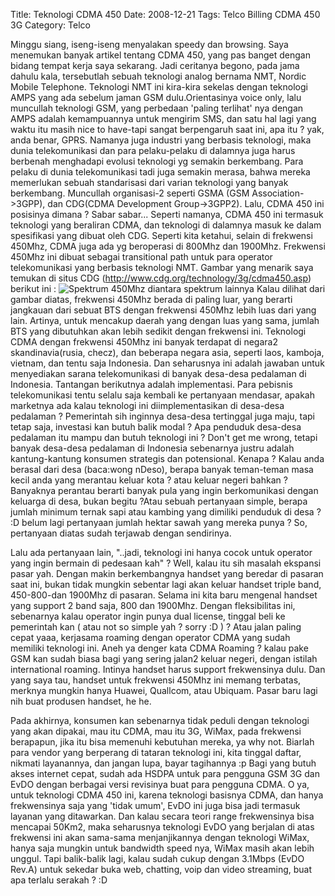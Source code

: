 Title: Teknologi CDMA 450
Date: 2008-12-21
Tags: Telco Billing CDMA 450 3G
Category: Telco

Minggu siang, iseng-iseng menyalakan speedy dan browsing. Saya menemukan banyak artikel tentang CDMA 450, yang pas banget dengan bidang tempat kerja saya sekarang.
Jadi ceritanya begono, pada jama dahulu kala, tersebutlah sebuah teknologi analog bernama NMT, Nordic Mobile Telephone. Teknologi NMT ini kira-kira sekelas dengan teknologi AMPS yang ada sebelum jaman GSM dulu.Orientasinya voice only, lalu muncullah teknologi GSM, yang perbedaan 'paling terlihat' nya dengan AMPS adalah kemampuannya untuk mengirim SMS, dan satu hal lagi yang waktu itu masih nice to have-tapi sangat berpengaruh saat ini, apa itu ? yak, anda benar, GPRS. Namanya juga industri yang berbasis teknologi, maka dunia telekomunikasi dan para pelaku-pelaku di dalamnya juga harus berbenah menghadapi evolusi teknologi yg semakin berkembang. Para pelaku di dunia telekomunikasi tadi juga semakin merasa, bahwa mereka memerlukan sebuah standarisasi dari varian teknologi yang banyak berkembang. Muncullah organisasi-2 seperti GSMA (GSM Association->3GPP), dan CDG(CDMA Development Group->3GPP2). Lalu, CDMA 450 ini posisinya dimana ? Sabar sabar...
Seperti namanya, CDMA 450 ini termasuk teknologi yang beraliran CDMA, dan teknologi di dalamnya masuk ke dalam spesifikasi yang dibuat oleh CDG. Seperti kita ketahui, selain di frekwensi 450Mhz, CDMA juga ada yg beroperasi di 800Mhz dan 1900Mhz. Frekwensi 450Mhz ini dibuat sebagai transitional path untuk para operator telekomunikasi yang berbasis teknologi NMT.
Gambar yang menarik saya temukan di situs CDG (http://www.cdg.org/technology/3g/cdma450.asp) berikut ini :
![Spektrum 450Mhz diantara spektrum lainnya][1]
Kalau dilihat dari gambar diatas, frekwensi 450Mhz berada di paling luar, yang berarti jangkauan dari sebuat BTS dengan frekwensi 450Mhz lebih luas dari yang lain. Artinya, untuk mencakup daerah yang dengan luas yang sama, jumlah BTS yang dibutuhkan akan lebih sedikit dengan frekwensi ini. Teknologi CDMA dengan frekwensi 450Mhz ini banyak terdapat di negara2 skandinavia(rusia, checz), dan beberapa negara asia, seperti laos, kamboja, vietnam, dan tentu saja Indonesia. Dan seharusnya ini adalah jawaban untuk menyediakan sarana telekomunikasi di banyak desa-desa pedalaman di Indonesia.
Tantangan berikutnya adalah implementasi. Para pebisnis telekomunikasi tentu selalu saja kembali ke pertanyaan mendasar, apakah marketnya ada kalau teknologi ini diimplementasikan di desa-desa pedalaman ? Pemerintah sih inginnya desa-desa tertinggal juga maju, tapi tetap saja, investasi kan butuh balik modal ? Apa penduduk desa-desa pedalaman itu mampu dan butuh teknologi ini ? Don't get me wrong, tetapi banyak desa-desa pedalaman di Indonesia sebenarnya justru adalah kantung-kantung konsumen strategis dan potensional. Kenapa ? Kalau anda berasal dari desa (baca:wong nDeso), berapa banyak teman-teman masa kecil anda yang merantau keluar kota ? atau keluar negeri bahkan ? Banyaknya perantau berarti banyak pula yang ingin berkomunikasi dengan keluarga di desa, bukan begitu ?Atau sebuah pertanyaan simple, berapa jumlah minimum ternak sapi atau kambing yang dimiliki penduduk di desa ? :D belum lagi pertanyaan jumlah hektar sawah yang mereka punya ? So, pertanyaan diatas sudah terjawab dengan sendirinya.

Lalu ada pertanyaan lain, "..jadi, teknologi ini hanya cocok untuk operator yang ingin bermain di pedesaan kah" ? Well, kalau itu sih masalah ekspansi pasar yah. Dengan makin berkembangnya handset yang beredar di pasaran saat ini, bukan tidak mungkin sebentar lagi akan keluar handset triple band, 450-800-dan 1900Mhz di pasaran. Selama ini kita baru mengenal handset yang support 2 band saja, 800 dan 1900Mhz. Dengan fleksibilitas ini, sebenarnya kalau operator ingin punya dual license, tinggal beli ke pemerintah kan ( atau not so simple yah ? sorry :D ) ? Atau jalan paling cepat yaaa, kerjasama roaming dengan operator CDMA yang sudah memiliki teknologi ini. Aneh ya denger kata CDMA Roaming ? kalau pake GSM kan sudah biasa bagi yang sering jalan2 keluar negeri, dengan istilah international roaming. Intinya handset harus support frekwensinya dulu. Dan yang saya tau, handset untuk frekwensi 450Mhz ini memang terbatas, merknya mungkin hanya Huawei, Quallcom, atau Ubiquam. Pasar baru lagi nih buat produsen handset, he he.

Pada akhirnya, konsumen kan sebenarnya tidak peduli dengan teknologi yang akan dipakai, mau itu CDMA, mau itu 3G, WiMax, pada frekwensi berapapun, jika itu bisa memenuhi kebutuhan mereka, ya why not. Biarlah para vendor yang berperang di tataran teknologi ini, kita tinggal daftar, nikmati layanannya, dan jangan lupa, bayar tagihannya :p Bagi yang butuh akses internet cepat, sudah ada HSDPA untuk para pengguna GSM 3G dan EvDO dengan berbagai versi revisinya buat para pengguna CDMA. O ya, untuk teknologi CDMA 450 ini, karena teknologi basisnya CDMA, dan hanya frekwensinya saja yang 'tidak umum', EvDO ini juga bisa jadi termasuk layanan yang ditawarkan. Dan kalau secara teori range frekwensinya bisa mencapai 50Km2, maka seharusnya teknologi EvDO yang berjalan di atas frekwensi ini akan sama-sama menjanjikannya dengan teknologi WiMax, hanya saja mungkin untuk bandwidth speed nya, WiMax masih akan lebih unggul. Tapi balik-balik lagi, kalau sudah cukup dengan 3.1Mbps (EvDO Rev.A) untuk sekedar buka web, chatting, voip dan video streaming, buat apa terlalu serakah ? :D

[1]: http://www.cdg.org/technology/3g/images/cdma_450_v04.jpg
